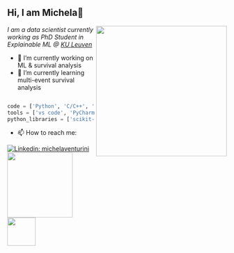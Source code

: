 <h2>Hi, I am Michela👋</h2>

<img align='right' src="https://media.giphy.com/media/iIGT8Y1rOYhBpdHh1C/giphy.gif" width="300">

<p><em>I am a data scientist currently working as PhD Student in Explainable ML @ <a href="https://www.kuleuven.be/kuleuven">KU Leuven</a> 
</em></p>

- 🔭 I’m currently working on ML & survival analysis
- 🌱 I’m currently learning multi-event survival analysis

```python

code = ['Python', 'C/C++', 'Java', 'R']
tools = ['vs code', 'PyCharm', 'vim', 'jupyter']
python_libraries = ['scikit-learn', 'scikit-survival', 'lifelines', 'numpy', 'pandas']

```
- 📫 How to reach me: 

[![Linkedin: michelaventurini](https://img.shields.io/badge/-michelaventurini-blue?style=flat-square&logo=Linkedin&logoColor=white&link=https://www.linkedin.com/in/michela-venturini/)](https://www.linkedin.com/in/michela-venturini/)    [<img width="150px" src="https://kulak.kuleuven.be/nl/over_kulak/diensten/onderzoek_externe_relaties/images/2013-kulak-cmyk.png" />](https://www.kuleuven.be/wieiswie/en/person/00141334)     [<img width="65px" src="https://itec.kuleuven-kulak.be/wp-content/uploads/2020/02/LOGO_ITEC_RGB-1.png" />](https://itec.kuleuven-kulak.be/michela-venturini/) 


<!--
**michelaventurini96/michelaventurini96** is a ✨ _special_ ✨ repository because its `README.md` (this file) appears on your GitHub profile.

Here are some ideas to get you started:

- 🔭 I’m currently working on ...
- 🌱 I’m currently learning ...
- 👯 I’m looking to collaborate on ...
- 🤔 I’m looking for help with ...
- 💬 Ask me about ...
- 📫 How to reach me: ...
- 😄 Pronouns: ...
- ⚡ Fun fact: ...
-->
